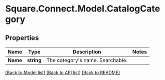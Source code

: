 # Square.Connect.Model.CatalogCategory
## Properties

Name | Type | Description | Notes
------------ | ------------- | ------------- | -------------
**Name** | **string** | The category&#39;s name. Searchable. | 



[[Back to Model list]](../README.md#documentation-for-models) [[Back to API list]](../README.md#documentation-for-api-endpoints) [[Back to README]](../README.md)

